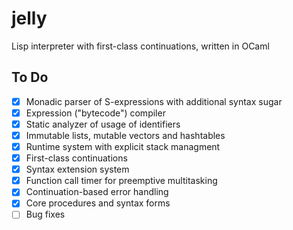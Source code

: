 # jelly
Lisp interpreter with first-class continuations, written in OCaml

## To Do
- [x] Monadic parser of S-expressions with additional syntax sugar
- [x] Expression ("bytecode") compiler
- [x] Static analyzer of usage of identifiers
- [x] Immutable lists, mutable vectors and hashtables
- [x] Runtime system with explicit stack managment
- [x] First-class continuations
- [x] Syntax extension system
- [x] Function call timer for preemptive multitasking
- [x] Continuation-based error handling
- [x] Core procedures and syntax forms
- [ ] Bug fixes
